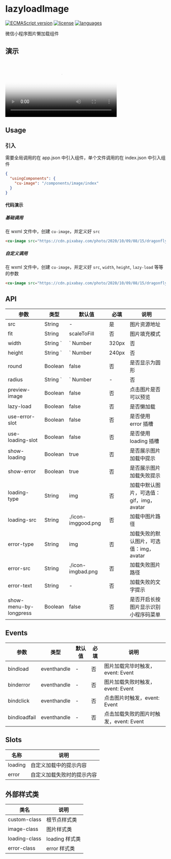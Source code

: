 # lazyloadImage

[![ECMAScript version](https://img.shields.io/badge/ECMAScript-6.0-orange)](https://developer.mozilla.org/fr/docs/Web/JavaScript/Language_Resources)
[![license](https://img.shields.io/github/license/zzkung/lazyloadImage)](https://github.com/zzkung/lazyloadImage/blob/main/LICENSE)
[![languages](https://img.shields.io/github/languages/top/zzkung/lazyloadImage)]()

微信小程序图片懒加载组件

## 演示
<video id="video" width="350" autoplay buffered loop preload="auto" poster="https://blog.zzkung.com/AppImg/lazyloadImage.png">
  <source id="mp4" src="https://blog.zzkung.com/AppImg/lazyloadimage.mp4" type="video/mp4">
</video>

## Usage

### 引入

需要全局调用的在 app.json 中引入组件，单个文件调用的在 index.json 中引入组件

```json
{
  "usingComponents": {
    "cu-image": "/components/image/index"
  }
}
```

#### 代码演示

##### 基础调用

在 wxml 文件中，创建 `cu-image`，并定义好 `src`

```html
<cu-image src="https://cdn.pixabay.com/photo/2020/10/09/08/15/dragonfly-5639879__340.jpg"/>
```

##### 自定义调用

在 wxml 文件中，创建 `cu-image`，并定义好 `src`, `width`, `height`, `lazy-load` 等等的参数

```html
<cu-image src="https://cdn.pixabay.com/photo/2020/10/09/08/15/dragonfly-5639879__340.jpg" width="240rpx" height="200rpx" lazy-load />
```


## API

| 参数 | 类型 | 默认值 | 必填 | 说明 |
| ---- | --- | ------ | --- | ---- |
| src | String | - | 是 | 图片资源地址 |
| fit | String | scaleToFill | 否 | 图片填充模式 |
| width | String `|` Number | 320px | 否 | 宽度，默认单位为px |
| height | String `|` Number | 240px | 否 | 高度，默认单位为px |
| round | Boolean | false | 否 | 是否显示为圆形 |
| radius | String `|` Number | - | 否 | 圆角大小，默认单位为px |
| preview-image | Boolean | false | 否 | 点击图片是否可以预览 |
| lazy-load | Boolean | false | 否 | 是否懒加载 |
| use-error-slot | Boolean | false | 否 | 是否使用 error 插槽 |
| use-loading-slot | Boolean | false | 否 | 是否使用 loading 插槽 |
| show-loading | Boolean | true | 否 | 是否展示图片加载中提示 |
| show-error | Boolean | true | 否 | 是否展示图片加载失败提示 |
| loading-type | String | img | 否 | 加载中默认图片，可选值：gif，img，avatar |
| loading-src | String | ./icon-imggood.png | 否 | 加载中图片路径 |
| error-type | String | img | 否 | 加载失败的默认图片，可选值：img，avatar |
| error-src | String | ./icon-imgbad.png | 否 | 加载失败图片路径 |
| error-text | String | - | 否 | 加载失败的文字提示 |
| show-menu-by-longpress | Boolean | false | 否 | 是否开启长按图片显示识别小程序码菜单 |

## Events

| 参数 | 类型 | 默认值 | 必填 | 说明 |
| ---- | --- | ------ | --- | ---- |
| bindload | eventhandle | - | 否 | 图片加载完毕时触发，event: Event |
| binderror | eventhandle | - | 否 | 图片加载失败时触发，event: Event |
| bindclick | eventhandle | - | 否 | 点击图片时触发，event: Event |
| bindloadfail | eventhandle | - | 否 | 点击加载失败的图片时触发，event: Event |

## Slots

| 名称 | 说明 |
| ---- | ---- |
| loading | 自定义加载中的提示内容 |
| error | 自定义加载失败时的提示内容 |

## 外部样式类

| 类名 | 说明 |
| ---- | ---- |
| custom-class | 根节点样式类 |
| image-class | 图片样式类 |
| loading-class | loading 样式类 |
| error-class | error 样式类 |
